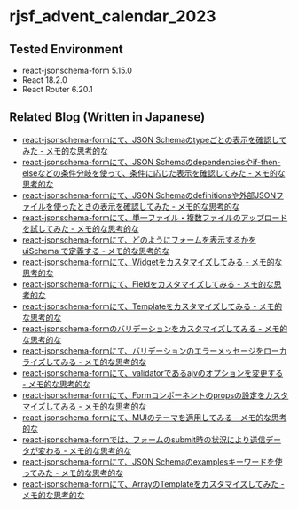 # rjsf_advent_calendar_2023

## Tested Environment

- react-jsonschema-form 5.15.0
- React 18.2.0
- React Router 6.20.1

## Related Blog (Written in Japanese)

- [react-jsonschema-formにて、JSON Schemaのtypeごとの表示を確認してみた - メモ的な思考的な](https://thinkami.hatenablog.com/entry/2023/12/02/225506)
- [react-jsonschema-formにて、JSON Schemaのdependenciesやif-then-elseなどの条件分岐を使って、条件に応じた表示を確認してみた - メモ的な思考的な](https://thinkami.hatenablog.com/entry/2023/12/03/185201)
- [react-jsonschema-formにて、JSON Schemaのdefinitionsや外部JSONファイルを使ったときの表示を確認してみた - メモ的な思考的な](https://thinkami.hatenablog.com/entry/2023/12/04/204047)
- [react-jsonschema-formにて、単一ファイル・複数ファイルのアップロードを試してみた - メモ的な思考的な](https://thinkami.hatenablog.com/entry/2023/12/05/212258)
- [react-jsonschema-formにて、どのようにフォームを表示するかを uiSchema で定義する - メモ的な思考的な](https://thinkami.hatenablog.com/entry/2023/12/06/210723)
- [react-jsonschema-formにて、Widgetをカスタマイズしてみる - メモ的な思考的な](https://thinkami.hatenablog.com/entry/2023/12/07/231806)
- [react-jsonschema-formにて、Fieldをカスタマイズしてみる - メモ的な思考的な](https://thinkami.hatenablog.com/entry/2023/12/08/225035)
- [react-jsonschema-formにて、Templateをカスタマイズしてみる - メモ的な思考的な](https://thinkami.hatenablog.com/entry/2023/12/09/225339)
- [react-jsonschema-formのバリデーションをカスタマイズしてみる - メモ的な思考的な](https://thinkami.hatenablog.com/entry/2023/12/10/213209)
- [react-jsonschema-formにて、バリデーションのエラーメッセージをローカライズしてみる - メモ的な思考的な](https://thinkami.hatenablog.com/entry/2023/12/11/220507)
- [react-jsonschema-formにて、validatorであるajvのオプションを変更する - メモ的な思考的な](https://thinkami.hatenablog.com/entry/2023/12/12/200423)
- [react-jsonschema-formにて、Formコンポーネントのpropsの設定をカスタマイズしてみる - メモ的な思考的な](https://thinkami.hatenablog.com/entry/2023/12/13/220914)
- [react-jsonschema-formにて、MUIのテーマを適用してみる - メモ的な思考的な](https://thinkami.hatenablog.com/entry/2023/12/14/224229)
- [react-jsonschema-formでは、フォームのsubmit時の状況により送信データが変わる - メモ的な思考的な](https://thinkami.hatenablog.com/entry/2023/12/16/181914)
- [react-jsonschema-formにて、JSON Schemaのexamplesキーワードを使ってみた - メモ的な思考的な](https://thinkami.hatenablog.com/entry/2023/12/17/171918)
- [react-jsonschema-formにて、ArrayのTemplateをカスタマイズしてみた - メモ的な思考的な](https://thinkami.hatenablog.com/entry/2023/12/18/202034)